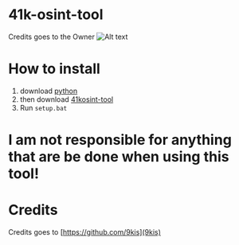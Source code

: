 # 41k-osint-tool
Credits goes to the Owner
![Alt text](https://github.com/joschi3957/41k-osint-tool/blob/main/ignore-this.png)
# How to install

1. download [python](https://python.org/downloads)
2. then download [41kosint-tool](https://github.com/joschi3957/41k-osint-tool/archive/refs/heads/main.zip)
3. Run ```setup.bat```

# I am not responsible for anything that are be done when using this tool!

# Credits
Credits goes to [https://github.com/9kis](9kis)
